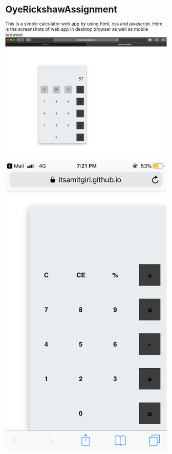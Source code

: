 # OyeRickshawAssignment

This is a simple calculator web app by using html, css and javascript.
Here is the screenshots of web app in desktop browser as well as mobile browser.
![Alt text](https://github.com/itsAmitGiri/OyeRickshawAssignment/blob/main/desktop.png?raw=true)

![Alt text](https://github.com/itsAmitGiri/OyeRickshawAssignment/blob/main/mobile.png?raw=true)
